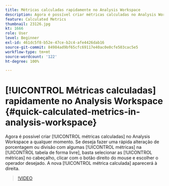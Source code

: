 ```yaml
---
title: Métricas calculadas rapidamente no Analysis Workspace
description: Agora é possível criar métricas calculadas no Analysis Workspace a qualquer momento.  Se deseja fazer uma rápida alteração de porcentagem ou divisão com algumas métricas na tabela de forma livre, basta selecionar as métricas no cabeçalho, clicar com o botão direito do mouse e escolher o operador desejado.  A nova métrica calculada aparecerá à direita.
feature: Calculated Metrics
thumbnail: 23126.jpg
kt: 1666
role: User
level: Beginner
exl-id: 461dc5f8-b52e-47ce-b2c4-afe4426dab16
source-git-commit: 84984ad9bf65cfc69117e40ac0e0cfe503cac5e5
workflow-type: tm+mt
source-wordcount: '122'
ht-degree: 100%

---
```


# [!UICONTROL Métricas calculadas] rapidamente no Analysis Workspace {#quick-calculated-metrics-in-analysis-workspace}

Agora é possível criar [!UICONTROL métricas calculadas] no Analysis Workspace a qualquer momento.  Se deseja fazer uma rápida alteração de porcentagem ou divisão com algumas [!UICONTROL métricas] na [!UICONTROL tabela de forma livre], basta selecionar as [!UICONTROL métricas] no cabeçalho, clicar com o botão direito do mouse e escolher o operador desejado.  A nova [!UICONTROL métrica calculada] aparecerá à direita.

>[!VIDEO](https://video.tv.adobe.com/v/23126/?quality=12&learn=on)
